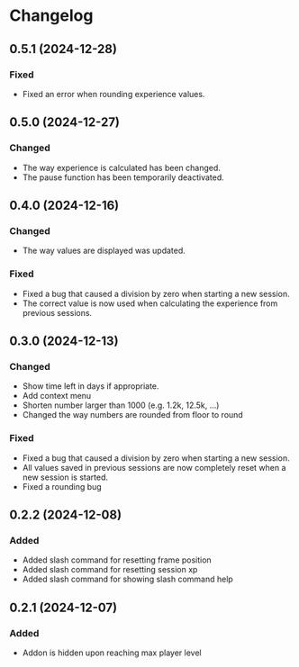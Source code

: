 # Changelog

## 0.5.1 (2024-12-28)

### Fixed

-   Fixed an error when rounding experience values.

## 0.5.0 (2024-12-27)

### Changed

-   The way experience is calculated has been changed.
-   The pause function has been temporarily deactivated.

## 0.4.0 (2024-12-16)

### Changed

-   The way values are displayed was updated.

### Fixed

-   Fixed a bug that caused a division by zero when starting a new session.
-   The correct value is now used when calculating the experience from previous sessions.

## 0.3.0 (2024-12-13)

### Changed

-   Show time left in days if appropriate.
-   Add context menu
-   Shorten number larger than 1000 (e.g. 1.2k, 12.5k, …)
-   Changed the way numbers are rounded from floor to round

### Fixed

-   Fixed a bug that caused a division by zero when starting a new session.
-   All values saved in previous sessions are now completely reset when a new session is started.
-   Fixed a rounding bug

## 0.2.2 (2024-12-08)

### Added

-   Added slash command for resetting frame position
-   Added slash command for resetting session xp
-   Added slash command for showing slash command help

## 0.2.1 (2024-12-07)

### Added

-   Addon is hidden upon reaching max player level
